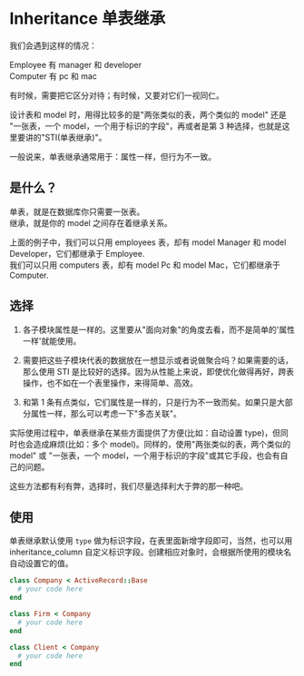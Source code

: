 # Inheritance 单表继承

我们会遇到这样的情况：

Employee 有 manager 和 developer<br>
Computer 有 pc 和 mac

有时候，需要把它区分对待；有时候，又要对它们一视同仁。

设计表和 model 时，用得比较多的是"两张类似的表，两个类似的 model" 还是 "一张表，一个 model，一个用于标识的字段"，再或者是第 3 种选择，也就是这里要讲的"STI(单表继承)"。

一般说来，单表继承通常用于：属性一样，但行为不一致。

## 是什么？

单表，就是在数据库你只需要一张表。<br>
继承，就是你的 model 之间存在着继承关系。

上面的例子中，我们可以只用 employees 表，却有 model Manager 和 model Developer，它们都继承于 Employee.<br>
我们可以只用 computers 表，却有 model Pc 和 model Mac，它们都继承于 Computer.

## 选择

1. 各子模块属性是一样的。这里要从"面向对象"的角度去看，而不是简单的'属性一样'就能使用。

2. 需要把这些子模块代表的数据放在一想显示或者说做聚合吗？如果需要的话，那么使用 STI 是比较好的选择。因为从性能上来说，即使优化做得再好，跨表操作，也不如在一个表里操作，来得简单、高效。

3. 和第 1 条有点类似，它们属性是一样的，只是行为不一致而矣。如果只是大部分属性一样，那么可以考虑一下"多态关联"。

实际使用过程中，单表继承在某些方面提供了方便(比如：自动设置 type)，但同时也会造成麻烦(比如：多个 model)。同样的，使用"两张类似的表，两个类似的 model" 或 "一张表，一个 model，一个用于标识的字段"或其它手段，也会有自己的问题。

这些方法都有利有弊，选择时，我们尽量选择利大于弊的那一种吧。

## 使用

单表继承默认使用 `type` 做为标识字段，在表里面新增字段即可，当然，也可以用 inheritance_column 自定义标识字段。创建相应对象时，会根据所使用的模块名自动设置它的值。

```ruby
class Company < ActiveRecord::Base
  # your code here
end

class Firm < Company
  # your code here
end

class Client < Company
  # your code here
end
```
